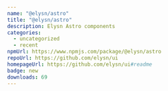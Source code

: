 ```yaml
---
name: "@elysn/astro"
title: "@elysn/astro"
description: Elysn Astro components
categories:
  - uncategorized
  - recent
npmUrl: https://www.npmjs.com/package/@elysn/astro
repoUrl: https://github.com/elysn/ui
homepageUrl: https://github.com/elysn/ui#readme
badge: new
downloads: 69
---
```

